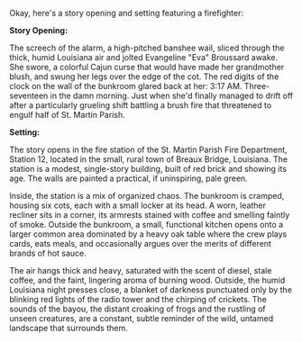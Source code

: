 Okay, here's a story opening and setting featuring a firefighter:

**Story Opening:**

The screech of the alarm, a high-pitched banshee wail, sliced through the thick, humid Louisiana air and jolted Evangeline "Eva" Broussard awake. She swore, a colorful Cajun curse that would have made her grandmother blush, and swung her legs over the edge of the cot. The red digits of the clock on the wall of the bunkroom glared back at her: 3:17 AM. Three-seventeen in the damn morning. Just when she'd finally managed to drift off after a particularly grueling shift battling a brush fire that threatened to engulf half of St. Martin Parish.

**Setting:**

The story opens in the fire station of the St. Martin Parish Fire Department, Station 12, located in the small, rural town of Breaux Bridge, Louisiana. The station is a modest, single-story building, built of red brick and showing its age.  The walls are painted a practical, if uninspiring, pale green.

Inside, the station is a mix of organized chaos. The bunkroom is cramped, housing six cots, each with a small locker at its head. A worn, leather recliner sits in a corner, its armrests stained with coffee and smelling faintly of smoke. Outside the bunkroom, a small, functional kitchen opens onto a larger common area dominated by a heavy oak table where the crew plays cards, eats meals, and occasionally argues over the merits of different brands of hot sauce.

The air hangs thick and heavy, saturated with the scent of diesel, stale coffee, and the faint, lingering aroma of burning wood.  Outside, the humid Louisiana night presses close, a blanket of darkness punctuated only by the blinking red lights of the radio tower and the chirping of crickets. The sounds of the bayou, the distant croaking of frogs and the rustling of unseen creatures, are a constant, subtle reminder of the wild, untamed landscape that surrounds them.
